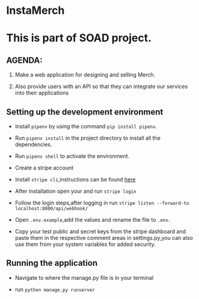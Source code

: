 # InstaMerch

# This is part of SOAD project.

## AGENDA:

  1. Make a web application for designing and selling Merch.

  2. Also provide users with an API so that they can integrate our services into their applications

## Setting up the development environment

  * Install `pipenv` by using the command `pip install pipenv`.
  
  * Run `pipenv install` in the project directory to install all the dependencies.
  
  * Run `pipenv shell` to activate the environment.

  * Create a stripe account

  * Install `stripe cli`,instructions can be found [here](https://stripe.com/docs/stripe-cli)
  
  * After installation open your and run `stripe login`
  
  * Follow the login steps,after logging in run `stripe listen --forward-to localhost:8000/api/webhook/`

  * Open `.env.example`,add the values and rename the file to `.env`.
  
  * Copy your test public and secret keys from the stripe dashboard and paste them in the respective comment areas in settings.py,you can also use them from your system variables for added security.
  
## Running the application
 
  * Navigate to where the manage.py file is in your terminal

  * run `python manage.py runserver`
